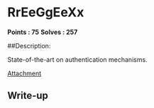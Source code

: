 # RrEeGgEeXx

**Points : 75**
**Solves : 257**


##Description:

State-of-the-art on authentication mechanisms.

[Attachment](rev75_79816641bfd11577.zip)

## Write-up
